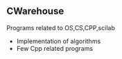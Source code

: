 ## CWarehouse
Programs related to OS,CS,CPP,scilab
- Implementation of algorithms
- Few Cpp related programs

